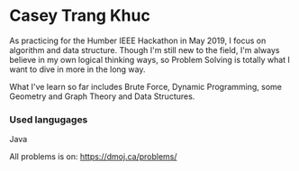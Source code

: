 # Casey Trang Khuc
As practicing for the Humber IEEE Hackathon in May 2019, I focus on algorithm and data structure. Though I'm still new to the field, I'm always believe in my own logical thinking ways, so Problem Solving is totally what I want to dive in more in the long way.

What I've learn so far includes Brute Force, Dynamic Programming, some Geometry and Graph Theory and Data Structures.

### Used langugages
Java

All problems is on: https://dmoj.ca/problems/
